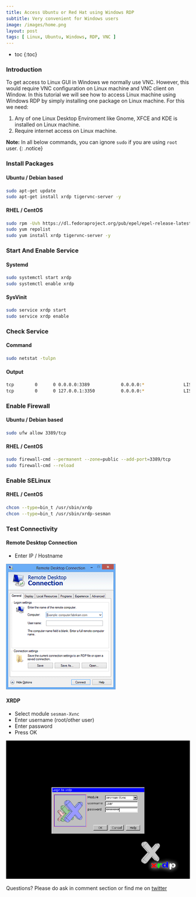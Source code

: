 ```yaml
---
title: Access Ubuntu or Red Hat using Windows RDP
subtitle: Very convenient for Windows users
image: /images/home.png
layout: post
tags: [ Linux, Ubuntu, Windows, RDP, VNC ]
---
```


* toc
{:toc}

### Introduction

To get access to Linux GUI in Windows we normally use VNC. However, this would require VNC configuration on Linux machine and VNC client on Window. In this tutorial we will see how to access Linux machine using Windows RDP by simply installing one package on Linux machine. For this we need:

1. Any of one Linux Desktop Enviroment like Gnome, XFCE and KDE is installed on Linux machine.
2. Require internet access on Linux machine.

**Note:** In all below commands, you can ignore `sudo` if you are using `root` user.
{: .notice}

### Install Packages
#### Ubuntu / Debian based
```bash
sudo apt-get update
sudo apt-get install xrdp tigervnc-server -y
```
#### RHEL / CentOS
```bash
sudo rpm -Uvh https://dl.fedoraproject.org/pub/epel/epel-release-latest-7.noarch.rpm
sudo yum repolist
sudo yum install xrdp tigervnc-server -y
```

### Start And Enable Service
#### Systemd
```bash
sudo systemctl start xrdp
sudo systemctl enable xrdp
```
#### SysVinit
```bash
sudo service xrdp start
sudo service xrdp enable
```

### Check Service
#### Command
```bash
sudo netstat -tulpn
```
#### Output
```bash
tcp        0      0 0.0.0.0:3389            0.0.0.0:*               LISTEN      1508/xrdp
tcp        0      0 127.0.0.1:3350          0.0.0.0:*               LISTEN      1507/xrdp-sesman
```

### Enable Firewall
#### Ubuntu / Debian based
```bash
sudo ufw allow 3389/tcp
```
#### RHEL / CentOS
```bash
sudo firewall-cmd --permanent --zone=public --add-port=3389/tcp
sudo firewall-cmd --reload
```

### Enable SELinux
#### RHEL / CentOS
```bash
chcon --type=bin_t /usr/sbin/xrdp
chcon --type=bin_t /usr/sbin/xrdp-sesman
```

### Test Connectivity
#### Remote Desktop Connection
* Enter IP / Hostname

![RDC](/images/rdc.png)

#### XRDP
* Select module `sesman-Xvnc`
* Enter username (root/other user)
* Enter password
* Press OK

![XRDP](/images/xrdp.png)

Questions? Please do ask in comment section or find me on [twitter](https://twitter.com/kevy_vinu)
